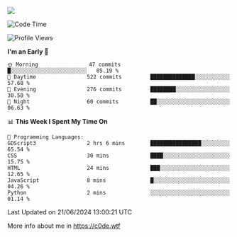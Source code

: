 <a href="https://wakatime.com"><img src="https://wakatime.com/share/@c0dezin/b7f18a7c-ab3a-40b8-8bc7-b1b7bf71f1d6.svg" /></a>

<!--START_SECTION:waka-->
![Code Time](http://img.shields.io/badge/Code%20Time-42%20hrs%2021%20mins-blue)

![Profile Views](http://img.shields.io/badge/Profile%20Views-0-blue)

**I'm an Early 🐤** 

```text
🌞 Morning                47 commits          █░░░░░░░░░░░░░░░░░░░░░░░░   05.19 % 
🌆 Daytime                522 commits         ██████████████░░░░░░░░░░░   57.68 % 
🌃 Evening                276 commits         ████████░░░░░░░░░░░░░░░░░   30.50 % 
🌙 Night                  60 commits          ██░░░░░░░░░░░░░░░░░░░░░░░   06.63 % 
```


📊 **This Week I Spent My Time On** 

```text
💬 Programming Languages: 
GDScript3                2 hrs 6 mins        ████████████████░░░░░░░░░   65.54 % 
CSS                      30 mins             ████░░░░░░░░░░░░░░░░░░░░░   15.75 % 
HTML                     24 mins             ███░░░░░░░░░░░░░░░░░░░░░░   12.65 % 
JavaScript               8 mins              █░░░░░░░░░░░░░░░░░░░░░░░░   04.26 % 
Python                   2 mins              ░░░░░░░░░░░░░░░░░░░░░░░░░   01.14 % 
```


 Last Updated on 21/06/2024 13:00:21 UTC
<!--END_SECTION:waka-->

More info about me in https://c0de.wtf
